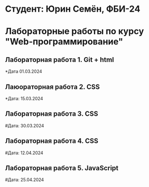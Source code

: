 # Студент: Юрин Семён, ФБИ-24

# Лабораторные работы по курсу "Web-программирование"

## Лабораторная работа 1. Git + html

*Дата 01.03.2024

## Лаюораторная работа 2. CSS

*Дата: 15.03.2024

## Лабораторная работа 3. CSS

#Дата: 30.03.2024

## Лабораторная работа 4. CSS

#Дата: 12.04.2024

## Лабораторная работа 5. JavaScript

#Дата: 25.04.2024
